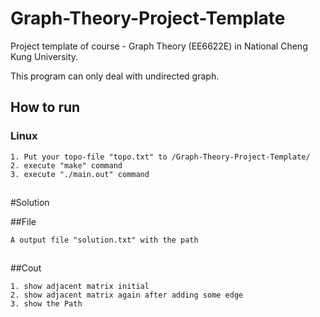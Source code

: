 # Graph-Theory-Project-Template
Project template of course - Graph Theory (EE6622E) in National Cheng Kung University.

This program can only deal with undirected graph.

## How to run

### Linux

```
1. Put your topo-file "topo.txt" to /Graph-Theory-Project-Template/
2. execute "make" command
3. execute "./main.out" command
```
###
##

#Solution

##File
```
A output file "solution.txt" with the path
```
##

##Cout
```
1. show adjacent matrix initial
2. show adjacent matrix again after adding some edge
3. show the Path
```
##

#
